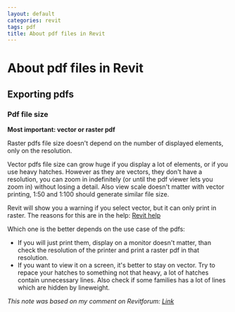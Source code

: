 ```yaml
---
layout: default
categories: revit
tags: pdf
title: About pdf files in Revit
---
```


# About pdf files in Revit

## Exporting pdfs

### Pdf file size

**Most important: vector or raster pdf**

Raster pdfs file size doesn't depend on the number of displayed elements, only on the resolution.

Vector pdfs file size can grow huge if you display a lot of elements, or if you use heavy hatches. However as they are vectors, they don't have a resolution, you can zoom in indefinitely (or until the pdf viewer lets you zoom in) without losing a detail. Also view scale doesn't matter with vector printing, 1:50 and 1:100 should generate similar file size.

Revit will show you a warning if you select vector, but it can only print in raster. The reasons for this are in the help: [Revit help](https://knowledge.autodesk.com/support/revit-products/learn-explore/caas/CloudHelp/cloudhelp/2016/ENU/Revit-DocumentPresent/files/GUID-EDEA2E5D-6094-4B9D-A4E7-43C95A3E0615-htm.html)

Which one is the better depends on the use case of the pdfs:

- If you will just print them, display on a monitor doesn't matter, than check the resolution of the printer and print a raster pdf in that resolution.
- If you want to view it on a screen, it's better to stay on vector. Try to repace your hatches to something not that heavy, a lot of hatches contain unnecessary lines. Also check if some families has a lot of lines which are hidden by lineweight. 

*This note was based on my comment on Revitforum: [Link](https://revitforum.org/showthread.php/42794-PDF-File-Size?p=228499#post228499)*
